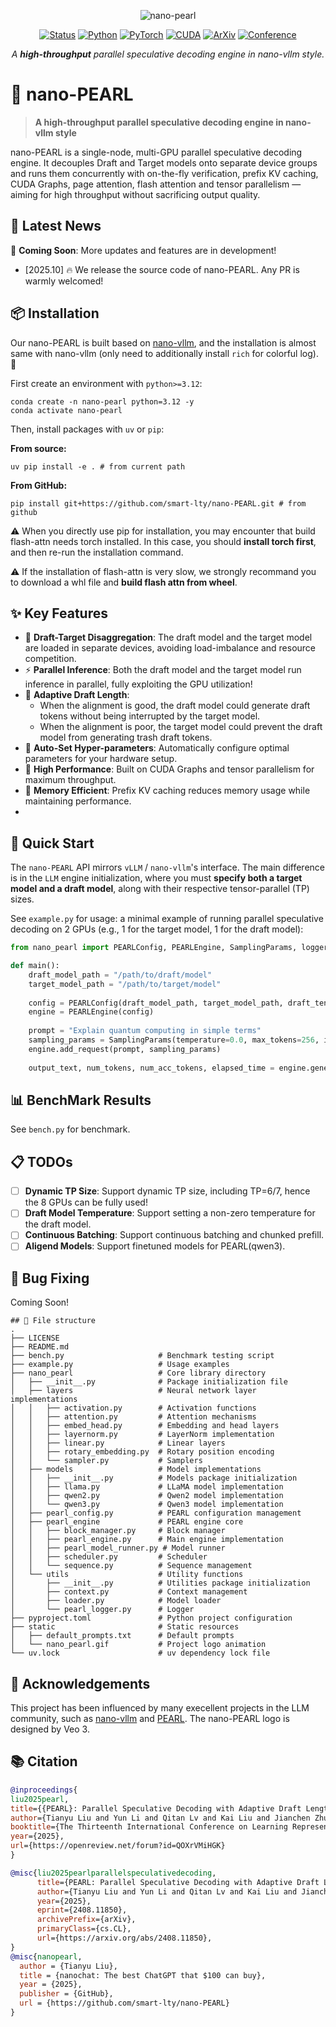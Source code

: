<div align="center">

![nano-pearl](static/nano_pearl.gif)

[![Status](https://img.shields.io/badge/status-active-brightgreen)](#) 
[![Python](https://img.shields.io/badge/python-%E2%89%A53.12-blue)](#)
[![PyTorch](https://img.shields.io/badge/PyTorch-%E2%89%A52.4-EE4C2C)](#)
[![CUDA](https://img.shields.io/badge/CUDA-12.x-76B900)](#)
[![ArXiv](https://img.shields.io/badge/arXiv-2408.11850-b31b1b)](https://arxiv.org/abs/2408.11850)
[![Conference](https://img.shields.io/badge/ICLR-2025-4B7BEC)](#)

<em>A <strong>high-throughput</strong> parallel speculative decoding engine in nano-vllm style.<br></em>

</div>

# 🚀 nano-PEARL

> **A high-throughput parallel speculative decoding engine in nano-vllm style**

nano-PEARL is a single-node, multi-GPU parallel speculative decoding engine. It decouples Draft and Target models onto separate device groups and runs them concurrently with on-the-fly verification, prefix KV caching, CUDA Graphs, page attention, flash attention and tensor parallelism — aiming for high throughput without sacrificing output quality.

## 🎉 Latest News

🚧 **Coming Soon**: More updates and features are in development!

- [2025.10] 🔥 We release the source code of nano-PEARL. Any PR is warmly welcomed!

## 📦 Installation

Our nano-PEARL is built based on [nano-vllm](https://github.com/GeeeekExplorer/nano-vllm), and the installation is almost same with nano-vllm (only need to additionally install `rich` for colorful log). 🎨


First create an environment with `python>=3.12`:
```shell
conda create -n nano-pearl python=3.12 -y
conda activate nano-pearl
```

Then, install packages with `uv` or `pip`:

**From source:**
```shell
uv pip install -e . # from current path
```

**From GitHub:**
```shell
pip install git+https://github.com/smart-lty/nano-PEARL.git # from github
```
⚠️ When you directly use pip for installation, you may encounter that build flash-attn needs torch installed. In this case, you should **install torch first**, and then re-run the installation command.

⚠️ If the installation of flash-attn is very slow, we strongly recommand you to download a whl file and **build flash attn from wheel**.


## ✨ Key Features

- 🔄 **Draft-Target Disaggregation**: The draft model and the target model are loaded in separate devices, avoiding load-imbalance and resource competition.
- ⚡ **Parallel Inference**: Both the draft model and the target model run inference in parallel, fully exploiting the GPU utilization!
- 🎯 **Adaptive Draft Length**: 
  - When the alignment is good, the draft model could generate draft tokens without being interrupted by the target model.
  - When the alignment is poor, the target model could prevent the draft model from generating trash draft tokens.
- 🤖 **Auto-Set Hyper-parameters**: Automatically configure optimal parameters for your hardware setup.
- 🚀 **High Performance**: Built on CUDA Graphs and tensor parallelism for maximum throughput.
- 💾 **Memory Efficient**: Prefix KV caching reduces memory usage while maintaining performance.
- 
## 🚀 Quick Start

The `nano-PEARL` API mirrors `vLLM` / `nano-vllm`'s interface. The main difference is in the `LLM` engine initialization, where you must **specify both a target model and a draft model**, along with their respective tensor-parallel (TP) sizes.

See `example.py` for usage: a minimal example of running parallel speculative decoding on 2 GPUs (e.g., 1 for the target model, 1 for the draft model):

```python
from nano_pearl import PEARLConfig, PEARLEngine, SamplingParams, logger

def main():
    draft_model_path = "/path/to/draft/model"
    target_model_path = "/path/to/target/model"
    
    config = PEARLConfig(draft_model_path, target_model_path, draft_tensor_parallel_size=1, target_tensor_parallel_size=1, gpu_memory_utilization=0.9)
    engine = PEARLEngine(config)
    
    prompt = "Explain quantum computing in simple terms"
    sampling_params = SamplingParams(temperature=0.0, max_tokens=256, ignore_eos=False)
    engine.add_request(prompt, sampling_params)
    
    output_text, num_tokens, num_acc_tokens, elapsed_time = engine.generate()
```
## 📊 BenchMark Results

See `bench.py` for benchmark.

## 📋 TODOs

- [ ]  **Dynamic TP Size**: Support dynamic TP size, including TP=6/7, hence the 8 GPUs can be fully used!
- [ ]  **Draft Model Temperature**: Support setting a non-zero temperature for the draft model.
- [ ]  **Continuous Batching**: Support continuous batching and chunked prefill.
- [ ]  **Aligend Models**: Support finetuned models for PEARL(qwen3).

## 🐛 Bug Fixing
Coming Soon!

```
## 🚀 File structure
.
├── LICENSE
├── README.md
├── bench.py                     # Benchmark testing script
├── example.py                   # Usage examples
├── nano_pearl                   # Core library directory
│   ├── __init__.py              # Package initialization file
│   ├── layers                   # Neural network layer implementations
│   │   ├── activation.py        # Activation functions
│   │   ├── attention.py         # Attention mechanisms
│   │   ├── embed_head.py        # Embedding and head layers
│   │   ├── layernorm.py         # LayerNorm implementation
│   │   ├── linear.py            # Linear layers
│   │   ├── rotary_embedding.py  # Rotary position encoding
│   │   └── sampler.py           # Samplers
│   ├── models                   # Model implementations
│   │   ├── __init__.py          # Models package initialization
│   │   ├── llama.py             # LLaMA model implementation
│   │   ├── qwen2.py             # Qwen2 model implementation
│   │   └── qwen3.py             # Qwen3 model implementation
│   ├── pearl_config.py          # PEARL configuration management
│   ├── pearl_engine             # PEARL engine core
│   │   ├── block_manager.py     # Block manager
│   │   ├── pearl_engine.py      # Main engine implementation
│   │   ├── pearl_model_runner.py # Model runner
│   │   ├── scheduler.py         # Scheduler
│   │   └── sequence.py          # Sequence management
│   └── utils                    # Utility functions
│       ├── __init__.py          # Utilities package initialization
│       ├── context.py           # Context management
│       ├── loader.py            # Model loader
│       └── pearl_logger.py      # Logger
├── pyproject.toml               # Python project configuration
├── static                       # Static resources
│   ├── default_prompts.txt      # Default prompts
│   └── nano_pearl.gif           # Project logo animation
└── uv.lock                      # uv dependency lock file
```

## 🙏 Acknowledgements


This project has been influenced by many execellent projects in the LLM community, such as [nano-vllm](https://github.com/GeeeekExplorer/nano-vllm) and [PEARL](https://github.com/smart-lty/ParallelSpeculativeDecoding). The nano-PEARL logo is designed by Veo 3. 

## 📚 Citation
```bibtex
@inproceedings{
liu2025pearl,
title={{PEARL}: Parallel Speculative Decoding with Adaptive Draft Length},
author={Tianyu Liu and Yun Li and Qitan Lv and Kai Liu and Jianchen Zhu and Winston Hu and Xiao Sun},
booktitle={The Thirteenth International Conference on Learning Representations},
year={2025},
url={https://openreview.net/forum?id=QOXrVMiHGK}
}

@misc{liu2025pearlparallelspeculativedecoding,
      title={PEARL: Parallel Speculative Decoding with Adaptive Draft Length}, 
      author={Tianyu Liu and Yun Li and Qitan Lv and Kai Liu and Jianchen Zhu and Winston Hu and Xiao Sun},
      year={2025},
      eprint={2408.11850},
      archivePrefix={arXiv},
      primaryClass={cs.CL},
      url={https://arxiv.org/abs/2408.11850}, 
}
@misc{nanopearl,
  author = {Tianyu Liu},
  title = {nanochat: The best ChatGPT that $100 can buy},
  year = {2025},
  publisher = {GitHub},
  url = {https://github.com/smart-lty/nano-PEARL}
}
```
